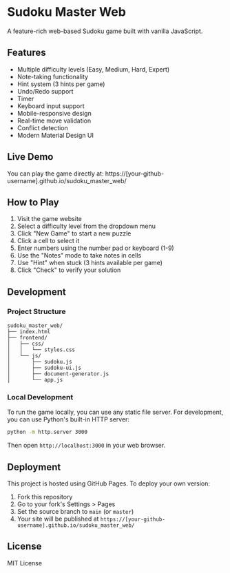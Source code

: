 # Sudoku Master Web

A feature-rich web-based Sudoku game built with vanilla JavaScript.

## Features

- Multiple difficulty levels (Easy, Medium, Hard, Expert)
- Note-taking functionality
- Hint system (3 hints per game)
- Undo/Redo support
- Timer
- Keyboard input support
- Mobile-responsive design
- Real-time move validation
- Conflict detection
- Modern Material Design UI

## Live Demo

You can play the game directly at: https://[your-github-username].github.io/sudoku_master_web/

## How to Play

1. Visit the game website
2. Select a difficulty level from the dropdown menu
3. Click "New Game" to start a new puzzle
4. Click a cell to select it
5. Enter numbers using the number pad or keyboard (1-9)
6. Use the "Notes" mode to take notes in cells
7. Use "Hint" when stuck (3 hints available per game)
8. Click "Check" to verify your solution

## Development

### Project Structure

```
sudoku_master_web/
├── index.html
├── frontend/
│   ├── css/
│   │   └── styles.css
│   └── js/
│       ├── sudoku.js
│       ├── sudoku-ui.js
│       ├── document-generator.js
│       └── app.js
```

### Local Development

To run the game locally, you can use any static file server. For development, you can use Python's built-in HTTP server:

```bash
python -m http.server 3000
```

Then open `http://localhost:3000` in your web browser.

## Deployment

This project is hosted using GitHub Pages. To deploy your own version:

1. Fork this repository
2. Go to your fork's Settings > Pages
3. Set the source branch to `main` (or `master`)
4. Your site will be published at `https://[your-github-username].github.io/sudoku_master_web/`

## License

MIT License 